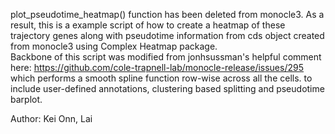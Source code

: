 plot_pseudotime_heatmap() function has been deleted from monocle3.
As a result, this is a example script of how to create a heatmap of these trajectory genes along with pseudotime information from cds object created from monocle3 using Complex Heatmap package.  
Backbone of this script was modified from jonhsussman's helpful comment here: https://github.com/cole-trapnell-lab/monocle-release/issues/295 
which performs a smooth spline function row-wise across all the cells.
to include user-defined annotations, clustering based splitting and pseudotime barplot.

Author: Kei Onn, Lai 
